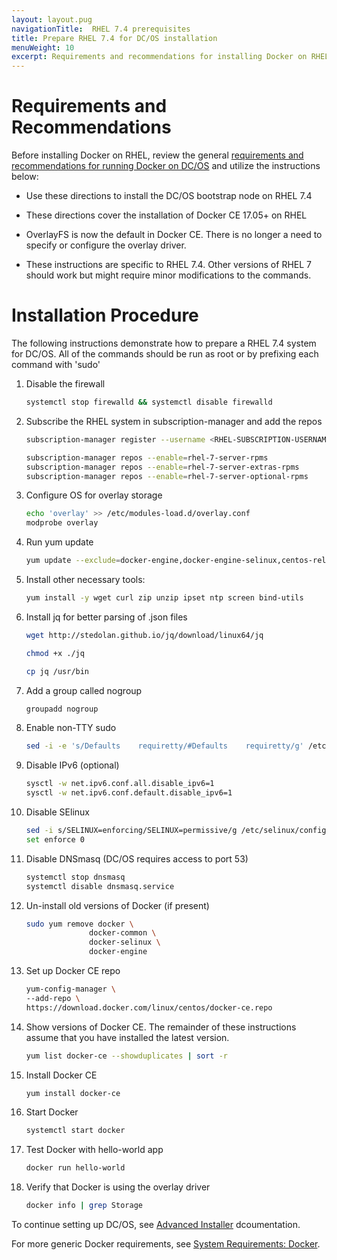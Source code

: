 ```yaml
---
layout: layout.pug
navigationTitle:  RHEL 7.4 prerequisites
title: Prepare RHEL 7.4 for DC/OS installation
menuWeight: 10
excerpt: Requirements and recommendations for installing Docker on RHEL
---
```



# Requirements and Recommendations

Before installing Docker on RHEL, review the general [requirements and recommendations for running Docker on DC/OS][1] and utilize the instructions below:

* Use these directions to install the DC/OS bootstrap node on RHEL 7.4

* These directions cover the installation of Docker CE 17.05+ on RHEL

* OverlayFS is now the default in Docker CE. There is no longer a need to specify or configure the overlay driver.

* These instructions are specific to RHEL 7.4. Other versions of RHEL 7 should work but might require minor modifications to the commands.



# Installation Procedure

The following instructions demonstrate how to prepare a RHEL 7.4 system for DC/OS. All of the commands should be run as root or by prefixing each command with 'sudo'

1.  Disable the firewall

    ```bash
    systemctl stop firewalld && systemctl disable firewalld
    ```

1.  Subscribe the RHEL system in subscription-manager and add the repos

    ```bash
    subscription-manager register --username <RHEL-SUBSCRIPTION-USERNAME> --password ******** --auto-attach

    subscription-manager repos --enable=rhel-7-server-rpms
    subscription-manager repos --enable=rhel-7-server-extras-rpms
    subscription-manager repos --enable=rhel-7-server-optional-rpms
    ```

1.  Configure OS for overlay storage

    ```bash
    echo 'overlay' >> /etc/modules-load.d/overlay.conf
    modprobe overlay
    ```

1.  Run yum update

    ```bash
    yum update --exclude=docker-engine,docker-engine-selinux,centos-release* --assumeyes --tolerant
    ```

1.  Install other necessary tools:

    ```bash
    yum install -y wget curl zip unzip ipset ntp screen bind-utils
    ```

1.  Install jq for better parsing of .json files

    ```bash
    wget http://stedolan.github.io/jq/download/linux64/jq

    chmod +x ./jq

    cp jq /usr/bin
    ```

1.  Add a group called nogroup

    ```bash
    groupadd nogroup
    ```

1.  Enable non-TTY sudo

    ```bash
    sed -i -e 's/Defaults    requiretty/#Defaults    requiretty/g' /etc/sudoers
    ```

1.  Disable IPv6 (optional)

    ```bash
    sysctl -w net.ipv6.conf.all.disable_ipv6=1
    sysctl -w net.ipv6.conf.default.disable_ipv6=1
    ```

1.  Disable SElinux

    ```bash
    sed -i s/SELINUX=enforcing/SELINUX=permissive/g /etc/selinux/config
    set enforce 0
    ```

1.  Disable DNSmasq (DC/OS requires access to port 53)

    ```bash
    systemctl stop dnsmasq
    systemctl disable dnsmasq.service
    ```

1.  Un-install old versions of Docker (if present)

	```bash
	sudo yum remove docker \
                  docker-common \
                  docker-selinux \
                  docker-engine
	```

1.  Set up Docker CE repo

	```bash
	yum-config-manager \
    --add-repo \
    https://download.docker.com/linux/centos/docker-ce.repo
	```

1.  Show versions of Docker CE. The remainder of these instructions assume that you have installed the latest version.

	```bash
	yum list docker-ce --showduplicates | sort -r
	```

1.  Install Docker CE

	```bash
	yum install docker-ce
	```

1.  Start Docker

	```bash
	systemctl start docker
	```

1.  Test Docker with hello-world app

	```bash
	docker run hello-world
	```

1.  Verify that Docker is using the overlay driver

	```bash
	docker info | grep Storage
	```

To continue setting up DC/OS, see [Advanced Installer][2] dcoumentation.


For more generic Docker requirements, see [System Requirements: Docker][1].

[1]: /1.11/installing/production/system-requirements/#docker
[2]: /1.11/installing/production//advanced/
